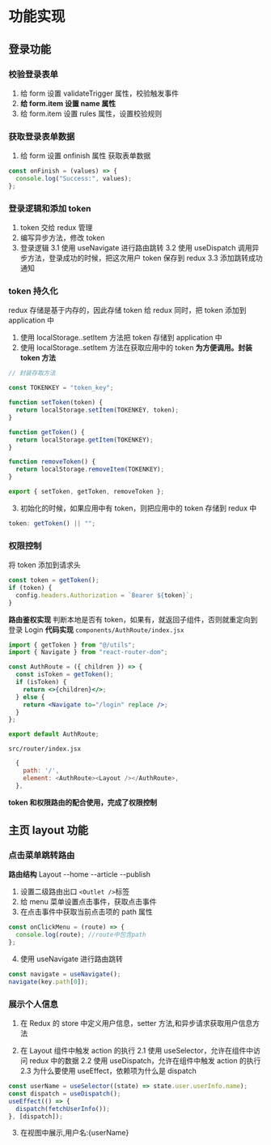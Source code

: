 # 功能实现

## 登录功能

### 校验登录表单

1.  给 form 设置 validateTrigger 属性，校验触发事件
2.  **给 form.item 设置 name 属性**
3.  给 form.item 设置 rules 属性，设置校验规则

### 获取登录表单数据

1. 给 form 设置 onfinish 属性 获取表单数据

```js
const onFinish = (values) => {
  console.log("Success:", values);
};
```

### 登录逻辑和添加 token

1. token 交给 redux 管理
2. 编写异步方法，修改 token
3. 登录逻辑
   3.1 使用 useNavigate 进行路由跳转
   3.2 使用 useDispatch 调用异步方法，登录成功的时候，把这次用户 token 保存到 redux
   3.3 添加跳转成功通知

### token 持久化

redux 存储是基于内存的，因此存储 token 给 redux 同时，把 token 添加到 application 中

1. 使用 localStorage..setItem 方法把 token 存储到 application 中
2. 使用 localStorage..setItem 方法在获取应用中的 token
   **为方便调用。封装 token 方法**

```js
// 封装存取方法

const TOKENKEY = "token_key";

function setToken(token) {
  return localStorage.setItem(TOKENKEY, token);
}

function getToken() {
  return localStorage.getItem(TOKENKEY);
}

function removeToken() {
  return localStorage.removeItem(TOKENKEY);
}

export { setToken, getToken, removeToken };
```

3. 初始化的时候，如果应用中有 token，则把应用中的 token 存储到 redux 中

```js
token: getToken() || "";
```

### 权限控制

将 token 添加到请求头

```js
const token = getToken();
if (token) {
  config.headers.Authorization = `Bearer ${token}`;
}
```

**路由鉴权实现**
判断本地是否有 token，如果有，就返回子组件，否则就重定向到登录 Login
**代码实现**
`components/AuthRoute/index.jsx`

```jsx
import { getToken } from "@/utils";
import { Navigate } from "react-router-dom";

const AuthRoute = ({ children }) => {
  const isToken = getToken();
  if (isToken) {
    return <>{children}</>;
  } else {
    return <Navigate to="/login" replace />;
  }
};

export default AuthRoute;
```

`src/router/index.jsx`

```js
  {
    path: '/',
    element: <AuthRoute><Layout /></AuthRoute>,
  },
```

**token 和权限路由的配合使用，完成了权限控制**

## 主页 layout 功能

### 点击菜单跳转路由

**路由结构**
Layout
--home
--article
--publish

1. 设置二级路由出口
   `<Outlet />`标签
2. 给 menu 菜单设置点击事件，获取点击事件
3. 在点击事件中获取当前点击项的 path 属性

```js
const onClickMenu = (route) => {
  console.log(route); //route中包含path
};
```

4. 使用 useNavigate 进行路由跳转

```js
const navigate = useNavigate();
navigate(key.path[0]);
```

### 展示个人信息

1. 在 Redux 的 store 中定义用户信息，setter 方法,和异步请求获取用户信息方法

2. 在 Layout 组件中触发 action 的执行
   2.1 使用 useSelector，允许在组件中访问 redux 中的数据
   2.2 使用 useDispatch，允许在组件中触发 action 的执行
   2.3 为什么要使用 useEffect，依赖项为什么是 dispatch

```js
const userName = useSelector((state) => state.user.userInfo.name);
const dispatch = useDispatch();
useEffect(() => {
  dispatch(fetchUserInfo());
}, [dispatch]);
```

3. 在视图中展示,用户名:{userName}
